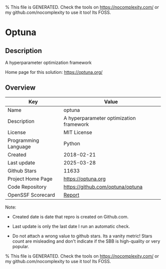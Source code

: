 
% This file is GENERATED. Check the tools on https://nocomplexity.com/ or my github.com/nocomplexity to use it too! Its FOSS. 

# Optuna

## Description 

A hyperparameter optimization framework 

Home page for this solution: https://optuna.org/ 

## Overview 

| Key | Value |
| --- | --- |
| Name | optuna |
| Description | A hyperparameter optimization framework |
| License | MIT License |
| Programming Language | Python |
| Created | 2018-02-21 |
| Last update | 2025-03-28 |
| Github Stars | 11633 |
| Project Home Page | https://optuna.org |
| Code Repository | https://github.com/optuna/optuna |
| OpenSSF Scorecard | [Report](https://securityscorecards.dev/viewer/?uri=github.com/optuna/optuna) |

Note:
 - Created date is date that repro is created on Github.com. 

- Last update is only the last date I run an automatic check. 

- Do not attach a wrong value to github stars. Its a vanity metric! Stars count are misleading and 
don't indicate if the SBB is high-quality or very popular.

% This file is GENERATED. Check the tools on https://nocomplexity.com/ or my github.com/nocomplexity to use it too! Its FOSS. 

